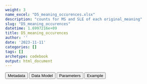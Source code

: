 ```yaml
---
weight: 3
name_excel: "D5_meaning_occurences.xlsx"
description: "counts for MS and SLE of each original_meaning"
slug: "D5_meaning_occurences"
datetime: 1.6997216e+09
title: D5_meaning_occurences
author: ''
date: '2023-11-11'
categories: []
tags: []
archetype: codebook
output: html_document
---
```


<script src="/rmarkdown-libs/core-js/shim.min.js"></script>
<script src="/rmarkdown-libs/react/react.min.js"></script>
<script src="/rmarkdown-libs/react/react-dom.min.js"></script>
<script src="/rmarkdown-libs/reactwidget/react-tools.js"></script>
<script src="/rmarkdown-libs/htmlwidgets/htmlwidgets.js"></script>
<link href="/rmarkdown-libs/reactable/reactable.css" rel="stylesheet" />
<script src="/rmarkdown-libs/reactable-binding/reactable.js"></script>
<div class="tab">
<button class="tablinks" onclick="openCity(event, &#39;Metadata&#39;)" id="defaultOpen">Metadata</button>
<button class="tablinks" onclick="openCity(event, &#39;Data Model&#39;)">Data Model</button>
<button class="tablinks" onclick="openCity(event, &#39;Parameters&#39;)">Parameters</button>
<button class="tablinks" onclick="openCity(event, &#39;Example&#39;)">Example</button>
</div>
<div id="Metadata" class="tabcontent">
<div id="htmlwidget-1" class="reactable html-widget " style="width:auto;height:600px;"></div>
<script type="application/json" data-for="htmlwidget-1">{"x":{"tag":{"name":"Reactable","attribs":{"data":{"medatata_name":["Name of the dataset","Content of the dataset","Unit of observation","Dataset where the list of UoOs is fully listed and with 1 record per UoO","How many observations per UoO","Variables capturing the UoO","Primary key","Parameters",null,null,null,null,null,null,null,null,null,null,null,null],"metadata_content":["D5_meaning_occurences","counts for MS and SLE of each original_meaning","concept, original_meaning",null,"1.0",null,null,null,null,null,null,null,null,null,null,null,null,null,null,null]},"columns":[{"id":"medatata_name","name":"medatata_name","type":"character"},{"id":"metadata_content","name":"metadata_content","type":"character"}],"sortable":false,"searchable":true,"pagination":false,"highlight":true,"bordered":true,"striped":true,"style":{"maxWidth":1800},"height":"600px","dataKey":"7fe7565bab87fadb7aa0a853a204e6b2"},"children":[]},"class":"reactR_markup"},"evals":[],"jsHooks":[]}</script>
</div>
<div id="Data Model" class="tabcontent">
<div id="htmlwidget-2" class="reactable html-widget " style="width:auto;height:600px;"></div>
<script type="application/json" data-for="htmlwidget-2">{"x":{"tag":{"name":"Reactable","attribs":{"data":{"VarName":["concept","original_meaning","meaning_recoded","count",null,null,null,null,null,null,null,null,null,null,null,null,null,null,null,null],"Description":["concept name","original meaning name as in instance tables","recoded meaning name as specified in SAP1","count of occurence by unit of observation",null,null,null,null,null,null,null,null,null,null,null,null,null,null,null,null],"Format":["character","character","character","integer",null,null,null,null,null,null,null,null,null,null,null,null,null,null,null,null],"Vocabulary":["MS \nSLE","hospitalisation_primary\nhospitalisation_secondary\nprimary_care_event\nemergency_room_diagnosis\nexemption\n...","INPATIENT = all diagnoses recorded in hospital during an inpatient episode\nPC = all diagnoses recorded in primary care\nLONGTERM = all diagnoses recorded in a setting devoted to certify chronic diseases \nOUTPATIENT_NO_PC = all diagnoses recordeed in an outpatient encounter excluded those recorded in primary care",null,null,null,null,null,null,null,null,null,null,null,null,null,null,null,null,null],"Parameters":[null,null,null,null,null,null,null,null,null,null,null,null,null,null,null,null,null,null,null,null],"Notes and examples":[null,null,"Ther correspondence between original_meaning and meaning_recoded is stored in the parameter meanings_of_this_study with is assigned in 07_algorithms, as follows\n\nmeanings_of_this_study[[\"INPATIENT\"]]=c(\"hospitalisation_primary\",\"hospitalisation_secondary\",\"hospital_diagnosis\",\"hopitalisation_diagnosis_unspecified\",\"episode_primary_diagnosis\",\"episode_secondary_diagnosis\",\"diagnosis_procedure\",\"procedure_during_hospitalisation\",\"hospitalisation_associated\",\"hospitalisation_linked\",\"diag_hospitalisation_automatically_referred_to_PC\",\"hospitalisation_ICU_primary\",\"hospitalisation_ICU_secondary\",\"hospitalisation_ICU_unspecified\",\"emergency_room_diagnosis\",\"emergency_room_presentation\",\"hospitalisation_not_overnight_primary\", \"hospitalisation_not_overnight_secondary\", \"radiation_hospitalised_primary\", \"radiation_hospitalised_secondary\")\nmeanings_of_this_study[[\"PC\"]]=c(\"primary_care_event\",\"primary_care_diagnosis\",\"primary_care_events_BIFAP\",\"primary_care_antecedents_BIFAP\",\"primary_care_condicionants_BIFAP\",\"primary_care_main_diagnosis\", \"primary_care_secondary_diagnosis\", \"primary_care_midwife_main_diagnosis\", \"primary_care_midwife_secondary_diagnosis\",\"primary_care_emergency_event\")\nmeanings_of_this_study[[\"OUTPATIENT_NO_PC\"]] = c(\"specialist_diagnosis\",\"outpatient_hospital_planned_primary\",\"outpatient_hospital_planned_secondary\",\"outpatient_contact_primary\",\"outpatient_contact_secondary\",\"access_to_mental_health_service_primary\", \"access_to_mental_health_service_comorbidity\",\"reason_for_specialist_encounter\")\nmeanings_of_this_study[[\"LONGTERM\"]] = c(\"exemption\",\"long_term_diagnosis\")",null,null,null,null,null,null,null,null,null,null,null,null,null,null,null,null,null],"Source tables and variables":[null,null,null,null,null,null,null,null,null,null,null,null,null,null,null,null,null,null,null,null],"Retrieved":[null,null,null,null,null,null,null,null,null,null,null,null,null,null,null,null,null,null,null,null],"Calculated":[null,null,null,null,null,null,null,null,null,null,null,null,null,null,null,null,null,null,null,null],"Algorithm_id":[null,null,null,null,null,null,null,null,null,null,null,null,null,null,null,null,null,null,null,null],"Rule":[null,null,null,null,null,null,null,null,null,null,null,null,null,null,null,null,null,null,null,null]},"columns":[{"id":"VarName","name":"VarName","type":"character"},{"id":"Description","name":"Description","type":"character"},{"id":"Format","name":"Format","type":"character"},{"id":"Vocabulary","name":"Vocabulary","type":"character"},{"id":"Parameters","name":"Parameters","type":"logical"},{"id":"Notes and examples","name":"Notes and examples","type":"character"},{"id":"Source tables and variables","name":"Source tables and variables","type":"logical"},{"id":"Retrieved","name":"Retrieved","type":"logical"},{"id":"Calculated","name":"Calculated","type":"logical"},{"id":"Algorithm_id","name":"Algorithm_id","type":"logical"},{"id":"Rule","name":"Rule","type":"logical"}],"sortable":false,"searchable":true,"pagination":false,"highlight":true,"bordered":true,"striped":true,"style":{"maxWidth":1800},"height":"600px","dataKey":"f865c4a30c9931b54c3bf1a0e5062392"},"children":[]},"class":"reactR_markup"},"evals":[],"jsHooks":[]}</script>
</div>
<div id="Parameters" class="tabcontent">
<div id="htmlwidget-3" class="reactable html-widget " style="width:auto;height:600px;"></div>
<script type="application/json" data-for="htmlwidget-3">{"x":{"tag":{"name":"Reactable","attribs":{"data":{"parameter":[null,null,null,null,null,null,null,null,null,null,null,null,null,null,null,null,null,null,null,null],"value":[null,null,null,null,null,null,null,null,null,null,null,null,null,null,null,null,null,null,null,null]},"columns":[{"id":"parameter","name":"parameter","type":"logical"},{"id":"value","name":"value","type":"logical"}],"sortable":false,"searchable":true,"pagination":false,"highlight":true,"bordered":true,"striped":true,"style":{"maxWidth":1800},"height":"600px","dataKey":"0b8053400ba14f40add5694cabec5db3"},"children":[]},"class":"reactR_markup"},"evals":[],"jsHooks":[]}</script>
</div>
<div id="Example" class="tabcontent">
<div id="htmlwidget-4" class="reactable html-widget " style="width:auto;height:600px;"></div>
<script type="application/json" data-for="htmlwidget-4">{"x":{"tag":{"name":"Reactable","attribs":{"data":{"concept":["MS","MS","MS","SLE","SLE","SLE","SLE","SLE",null,null,null,null,null,null,null,null,null,null,null,null],"original_meaning":["hospitalisation_primary","emergency_room_diagnosis","exemption","hospitalisation_primary","access_to_mental_health_service_primary","emergency_room_diagnosis","hospitalisation_secondary","exemption",null,null,null,null,null,null,null,null,null,null,null,null],"meaning_recoded":["INPATIENT","INPATIENT","LONGTERM","INPATIENT","OUTPATIENT_NO_PC","INPATIENT","INPATIENT","LONGTERM",null,null,null,null,null,null,null,null,null,null,null,null],"count":[13,2,11,10,1,1,5,5,"NA","NA","NA","NA","NA","NA","NA","NA","NA","NA","NA","NA"]},"columns":[{"id":"concept","name":"concept","type":"character"},{"id":"original_meaning","name":"original_meaning","type":"character"},{"id":"meaning_recoded","name":"meaning_recoded","type":"character"},{"id":"count","name":"count","type":"numeric"}],"sortable":false,"searchable":true,"pagination":false,"highlight":true,"bordered":true,"striped":true,"style":{"maxWidth":1800},"height":"600px","dataKey":"edf848a97c662bc644b49814bb31a2eb"},"children":[]},"class":"reactR_markup"},"evals":[],"jsHooks":[]}</script>
</div>
